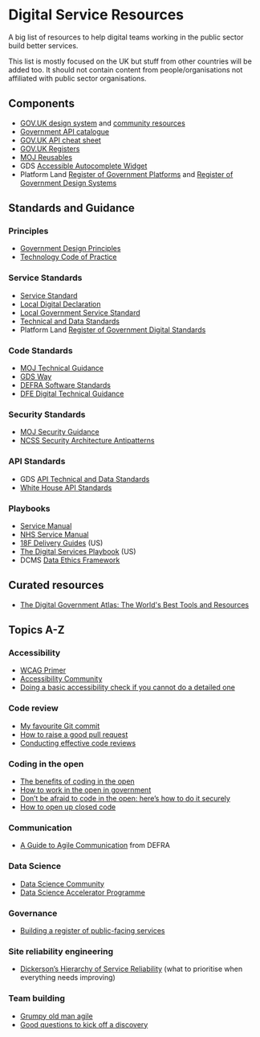 # Digital Service Resources
A big list of resources to help digital teams working in the public sector build better services.

This list is mostly focused on the UK but stuff from other countries will be added too. It should not contain content from people/organisations not affiliated with public sector organisations.

## Components
- [GOV.UK design system](https://design-system.service.gov.uk/) and [community resources](https://github.com/tijmenb/design-system-community-resources)
- [Government API catalogue](https://alphagov.github.io/api-catalogue/#apis-in-the-uk-government)
- [GOV.UK API cheat sheet](https://gist.github.com/sihugh/028fdcd06c5152964abaf09f6857db1d)
- [GOV.UK Registers](https://www.registers.service.gov.uk)
- [MOJ Reusables](https://github.com/ministryofjustice/moj-reusables)
- GDS [Accessible Autocomplete Widget](https://github.com/alphagov/accessible-autocomplete)
- Platform Land [Register of Government Platforms](https://platformland.github.io/government-common-platforms/) and [Register of Government Design Systems](https://platformland.github.io/government-design-systems/)

## Standards and Guidance
### Principles
- [Government Design Principles](https://www.gov.uk/guidance/government-design-principles)
- [Technology Code of Practice](https://www.gov.uk/government/publications/technology-code-of-practice/technology-code-of-practice)

### Service Standards
- [Service Standard](https://www.gov.uk/service-manual/service-standard)
- [Local Digital Declaration](https://localdigital.gov.uk/declaration/)
- [Local Government Service Standard](https://localgov.digital/service-standard)
- [Technical and Data Standards](https://github.com/alphagov/open-standards)
- Platform Land [Register of Government Digital Standards](https://platformland.github.io/government-service-standards/)

### Code Standards
- [MOJ Technical Guidance](https://ministryofjustice.github.io/technical-guidance)
- [GDS Way](https://gds-way.cloudapps.digital/)
- [DEFRA Software Standards](https://github.com/DEFRA/software-development-standards)
- [DFE Digital Technical Guidance](https://dfe-digital.github.io/technology-guidance/)

### Security Standards
- [MOJ Security Guidance](https://ministryofjustice.github.io/security-guidance/#moj-security--guidance)
- [NCSS Security Architecture Antipatterns](https://www.ncsc.gov.uk/whitepaper/security-architecture-anti-patterns)

### API Standards
- GDS [API Technical and Data Standards](https://www.gov.uk/guidance/gds-api-technical-and-data-standards)
- [White House API Standards](https://github.com/WhiteHouse/api-standards)

### Playbooks
- [Service Manual](https://www.gov.uk/service-manual)
- [NHS Service Manual](https://beta.nhs.uk/service-manual/)
- [18F Delivery Guides](https://18f.gsa.gov/guides/) (US)
- [The Digital Services Playbook](https://playbook.cio.gov/) (US)
- DCMS [Data Ethics Framework](https://www.gov.uk/government/collections/data-ethics-guidance)

## Curated resources
- [The Digital Government Atlas: The World's Best Tools and Resources](https://apolitical.co/solution_article/the-digital-government-atlas-the-worlds-best-tools-and-resources/)

## Topics A-Z
### Accessibility
- [WCAG Primer](https://alphagov.github.io/wcag-primer/)
- [Accessibility Community](https://www.gov.uk/service-manual/communities/accessibility-community#community-resources)
- [Doing a basic accessibility check if you cannot do a detailed one](https://www.gov.uk/government/publications/doing-a-basic-accessibility-check-if-you-cant-do-a-detailed-one/doing-a-basic-accessibility-check-if-you-cant-do-a-detailed-one)

### Code review
- [My favourite Git commit](https://fatbusinessman.com/2019/my-favourite-git-commit)
- [How to raise a good pull request](https://www.annashipman.co.uk/jfdi/good-pull-requests.html)
- [Conducting effective code reviews](https://gds-tech-learning-pathway.cloudapps.digital/resources/other/code-reviews.html#conducting-effective-code-reviews)

### Coding in the open
- [The benefits of coding in the open](https://gds.blog.gov.uk/2017/09/04/the-benefits-of-coding-in-the-open/)
- [How to work in the open in government](http://www.hollidazed.co.uk/2019/10/30/how-to-work-in-the-open-in-government/)
- [Don’t be afraid to code in the open: here’s how to do it securely](https://technology.blog.gov.uk/2017/09/27/dont-be-afraid-to-code-in-the-open-heres-how-to-do-it-securely/)
- [How to open up closed code](https://technology.blog.gov.uk/2018/02/19/how-to-open-up-closed-code/)

### Communication
- [A Guide to Agile Communication](http://www.defra.net/home/a-guide-to-agile-communication) from DEFRA

### Data Science
- [Data Science Community](https://www.gov.uk/service-manual/communities/data-science-community)
- [Data Science Accelerator Programme](https://www.gov.uk/government/publications/data-science-accelerator-programme/introduction-to-the-data-science-accelerator)

### Governance
- [Building a register of public-facing services](https://mojdigital.blog.gov.uk/2019/06/06/building-a-register-of-public-facing-services/)

### Site reliability engineering
- [Dickerson’s Hierarchy of Service Reliability](https://www.david-merrick.com/2017/06/26/dickerson-s-hierarchy-of-service-reliability/) (what to prioritise when everything needs improving)

### Team building
- [Grumpy old man agile](https://productforthepeople.xyz/grumpy-old-person-agile-d2465d875ac1)
- [Good questions to kick off a discovery](https://www.dxw.com/2019/06/good-questions-to-kick-off-a-discovery/)
